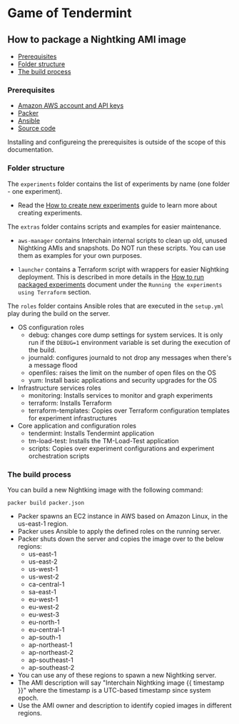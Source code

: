 # Game of Tendermint

## How to package a Nightking AMI image
- [Prerequisites](#prerequisites)
- [Folder structure](#folder-structure)
- [The build process](#the-build-process)

### Prerequisites
- [Amazon AWS account and API keys](https://aws.amazon.com/premiumsupport/knowledge-center/create-access-key/)
- [Packer](https://packer.io)
- [Ansible](https://ansible.com)
- [Source code](https://github.com/interchainio/got)

Installing and configureing the prerequisites is outside of the scope of this documentation.

### Folder structure
The `experiments` folder contains the list of experiments by name (one folder - one experiment).

- Read the [How to create new experiments](XP.md) guide to learn more about creating experiments.

The `extras` folder contains scripts and examples for easier maintenance.

- `aws-manager` contains Interchain internal scripts to clean up old, unused Nightking AMIs and snapshots.
Do NOT run these scripts. You can use them as examples for your own purposes.

- `launcher` contains a Terraform script with wrappers for easier Nightking deployment. This is described in more details
in the [How to run packaged experiments](RUN.md) document under the `Running the experiments using Terraform` section.

The `roles` folder contains Ansible roles that are executed in the `setup.yml` play during the build on the server.

- OS configuration roles
  - debug: changes core dump settings for system services. It is only run if the `DEBUG=1` environment variable is set
  during the execution of the build.
  - journald: configures journald to not drop any messages when there's a message flood
  - openfiles: raises the limit on the number of open files on the OS
  - yum: Install basic applications and security upgrades for the OS
- Infrastructure services roles
  - monitoring: Installs services to monitor and graph experiments
  - terraform: Installs Terraform
  - terraform-templates: Copies over Terraform configuration templates for experiment infrastructures
- Core application and configuration roles
  - tendermint: Installs Tendermint application
  - tm-load-test: Installs the TM-Load-Test application
  - scripts: Copies over experiment configurations and experiment orchestration scripts

### The build process
You can build a new Nightking image with the following command:
```shell script
packer build packer.json
```

- Packer spawns an EC2 instance in AWS based on Amazon Linux, in the us-east-1 region.
- Packer uses Ansible to apply the defined roles on the running server.
- Packer shuts down the server and copies the image over to the below regions:
  - us-east-1
  - us-east-2
  - us-west-1
  - us-west-2
  - ca-central-1
  - sa-east-1
  - eu-west-1
  - eu-west-2
  - eu-west-3
  - eu-north-1
  - eu-central-1
  - ap-south-1
  - ap-northeast-1
  - ap-northeast-2
  - ap-southeast-1
  - ap-southeast-2
- You can use any of these regions to spawn a new Nightking server.
- The AMI description will say "Interchain Nightking image {{ timestamp }}" where the timestamp is a UTC-based timestamp
since system epoch.
- Use the AMI owner and description to identify copied images in different regions.
